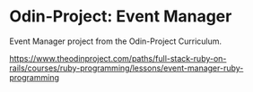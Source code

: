 # Odin-Project: Event Manager

Event Manager project from the Odin-Project Curriculum.

https://www.theodinproject.com/paths/full-stack-ruby-on-rails/courses/ruby-programming/lessons/event-manager-ruby-programming

